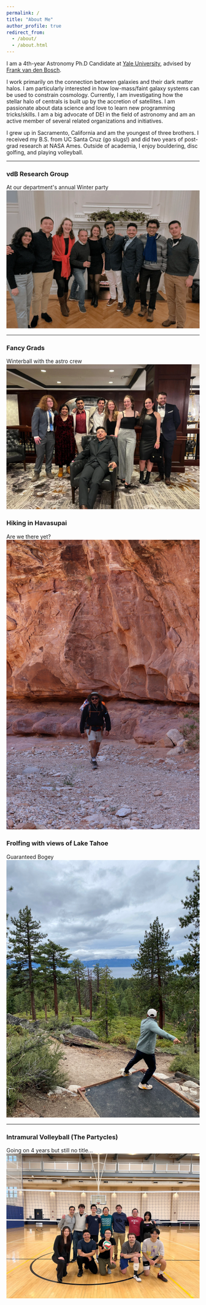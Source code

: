 ```yaml
---
permalink: /
title: "About Me"
author_profile: true
redirect_from: 
  - /about/
  - /about.html
---
```


I am a 4th-year Astronomy Ph.D Candidate at [Yale University](https://astronomy.yale.edu/), advised by [Frank van den Bosch](https://campuspress.yale.edu/vdbosch/). 

I work primarily on the connection between galaxies and their dark matter halos. I am particularly interested in how low-mass/faint galaxy systems can be used to constrain cosmology. Currently, I am investigating how the stellar halo of centrals is built up by the accretion of satellites. I am passionate about data science and love to learn new programming tricks/skills. I am a big advocate of DEI in the field of astronomy and am an active member of several related organizations and initiatives. 

I grew up in Sacramento, California and am the youngest of three brothers. I received my B.S. from UC Santa Cruz (go slugs!) and did two years of post-grad research at NASA Ames. Outside of academia, I enjoy bouldering, disc golfing, and playing volleyball. 

___

### vdB Research Group
At our department's annual Winter party
<br/><img src='/images/vdb2.webp'>
___ 

### Fancy Grads
Winterball with the astro crew
<br/><img src='/images/astro_squad.webp'>


### Hiking in Havasupai
Are we there yet?
<br/><img src='/images/hiking.webp'>


### Frolfing with views of Lake Tahoe
Guaranteed Bogey
<br/><img src='/images/dgolf.webp'>
___

### Intramural Volleyball (The Partycles)
Going on 4 years but still no title...
<br/><img src='/images/volleyball.webp'>
